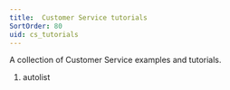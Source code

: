 ```yaml
---
title:  Customer Service tutorials
SortOrder: 80
uid: cs_tutorials
---
```


A collection of Customer Service examples and tutorials.

1. autolist
